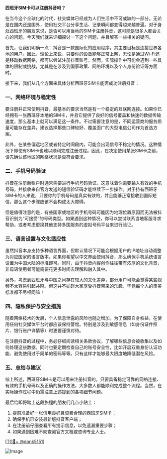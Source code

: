 **西班牙SIM卡可以注册抖音吗？**

在当今这个全球化的时代，社交媒体已经成为人们生活中不可或缺的一部分。无论是在国内还是国外，使用社交平台分享生活、记录瞬间都变得越来越普遍。对于身处西班牙的朋友来说，是否可以用当地的SIM卡注册抖音，这可能是很多人都会关心的问题。今天我们就来详细探讨一下这个问题，并且解答一些相关的疑问。

首先，让我们明确一点：抖音是一款国际化的应用程序，其主要目标是连接世界各地的用户。因此，理论上来说，只要你的设备能够正常上网，无论是通过Wi-Fi还是移动数据网络，都可以尝试注册抖音账号。然而，实际操作中可能会遇到一些具体的限制或挑战，尤其是在涉及到国家政策、网络环境以及个人身份验证等方面时。

接下来，我们从几个方面来具体分析西班牙SIM卡能否成功注册抖音：

### **一、网络环境与稳定性**

要注册并正常使用抖音，最基本的要求当然是有一个稳定的互联网连接。如果你已经拥有一张西班牙本地的SIM卡，并且它提供了良好的信号覆盖和快速的数据传输速度，那么基本上就可以满足这一条件。不过需要注意的是，不同运营商的服务质量可能存在差异，建议选择那些口碑较好、覆盖面广的大型电信公司作为首选方案。

此外，在某些偏远地区或者特定时间段内，可能会出现信号不稳定的情况。这种情况下即使有SIM卡也难以顺利完成注册过程。因此，在决定使用某张SIM卡之前，请先确认该地区的网络状况是否符合要求。

### **二、手机号码验证**

抖音在注册新账户时通常需要进行手机号码验证。这意味着你需要输入有效的手机号码，并接收来自官方发送的短信验证码才能继续下一步操作。对于持有西班牙SIM卡的人来说，只要你的手机号码是真实有效的，并且能够正常接收到国际短信，那么这个步骤应该不会构成太大障碍。

但是值得注意的是，有些国家或地区的手机号码可能因为地理位置原因而无法被抖音识别为“可接受”的号码类型。如果遇到这种情况，你可以尝试联系当地客服寻求帮助，或者考虑更换其他支持多国服务的虚拟号码平台来进行验证。

### **三、语言设置与文化适应性**

虽然抖音本身支持多种语言界面，但默认情况下可能会根据用户的IP地址自动调整为对应国家的语言版本。如果你希望以中文界面使用抖音，那么确保手机系统语言设置为中国大陆的标准即可。同时，由于抖音内容创作往往带有浓厚的文化背景，非母语使用者可能需要花更多时间去理解和融入其中。

另外，考虑到西班牙与中国之间存在较大的文化差异，部分用户可能会觉得某些视频不太容易引起共鸣。但这并不妨碍大家享受抖音带来的乐趣，毕竟每个人的审美标准都不尽相同嘛！

### **四、隐私保护与安全措施**

随着网络技术的发展，个人信息泄露的风险也随之增加。为了保障自身权益，在使用任何社交媒体平台时都应该保持警惕。特别是涉及到敏感信息（如身份证件照片、银行账户详情等）时更要谨慎对待。

在注册抖音的过程中，务必仔细阅读相关条款协议，了解哪些信息会被收集以及如何处理这些数据。同时也要定期检查自己的账号安全性，比如开启双重身份认证功能、避免使用过于简单的密码等等。只有这样才能够最大限度地降低潜在风险。

### **五、总结与建议**

综上所述，西班牙SIM卡是可以用来注册抖音的。只要具备稳定可靠的网络连接、有效的手机号码以及正确的操作方法，大多数人都能顺利完成整个流程。当然，在实际操作过程中仍需注意上述提到的各项细节问题。

最后给即将踏上这段旅程的朋友们几点小贴士：
1. 提前准备好一张信用良好且资费合理的西班牙SIM卡；
2. 确保手机已安装最新版抖音客户端；
3. 在注册前仔细查看所有提示信息，以免遗漏重要步骤；
4. 如果遇到困难不妨查阅官方文档或咨询专业人士。

[[TG💪+ @donk5151](https://t.me/s/donk5151)]

![Image](https://i.postimg.cc/rwNCRYN7/Snipaste-2025-04-30-17-27-05.png)